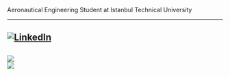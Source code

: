 Aeronautical Engineering Student at Istanbul Technical University<br> 

---
[![LinkedIn](https://img.shields.io/badge/LinkedIn-%230077B5.svg?logo=linkedin&logoColor=white)](https://linkedin.com/in/huseyintutan) 
---
![](https://github-readme-stats.vercel.app/api?username=huseyintutan&theme=midnight-purple&hide_border=false&include_all_commits=true&count_private=true)<br/>
![](https://github-readme-streak-stats.herokuapp.com/?user=huseyintutan&theme=midnight-purple&hide_border=false)<br/>
---


